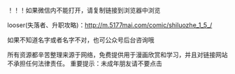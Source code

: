 
！！！如果微信内不能打开，请复制链接到浏览器中浏览

looser(失落者、升职攻略)：http://m.5177mai.com/comic/shiluozhe_1_5_/

如果不知道名字或者名字不对，也可公众号后台咨询哦

所有资源都辛苦整理来源于网络，免费提供用于漫画欣赏和学习，并且对链接网站不承担任何法律责任。 重要提示：未成年朋友请不要点击
